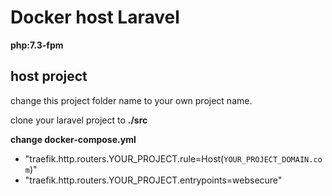 # Docker host Laravel

**php:7.3-fpm**


## host project

change this project folder name to your own project name.

clone your laravel project to **./src**

**change docker-compose.yml**

- "traefik.http.routers.YOUR_PROJECT.rule=Host(`YOUR_PROJECT_DOMAIN.com`)"
- "traefik.http.routers.YOUR_PROJECT.entrypoints=websecure"